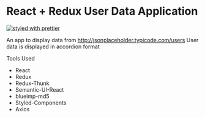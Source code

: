 # React + Redux User Data Application

[![styled with prettier](https://img.shields.io/badge/styled_with-prettier-ff69b4.svg)](https://github.com/prettier/prettier)

An app to display data from http://jsonplaceholder.typicode.com/users
User data is displayed in accordion format

Tools Used
- React
- Redux
- Redux-Thunk
- Semantic-UI-React
- blueimp-md5
- Styled-Components
- Axios